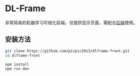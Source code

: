 # DL-Frame

非常简易的机器学习可视化前端，仅提供显示页面，需配合[后端](https://github.com/picpic2013/dlframe-back.git)使用。

## 安装方法

~~~bash
git clone https://github.com/picpic2013/dlframe-front.git
cd dlframe-front

npm install
npm run dev
~~~